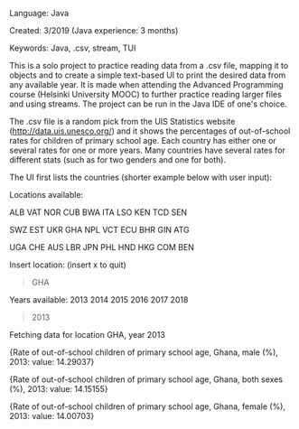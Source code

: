 
Language: Java

Created: 3/2019 (Java experience: 3 months)

Keywords: Java, .csv, stream, TUI

This is a solo project to practice reading data from a .csv file, mapping it to objects and to 
create a simple text-based UI to print the desired data from any available year. It is made 
when attending the Advanced Programming course (Helsinki University MOOC) to further practice reading larger files and using streams. The project can be run in the Java IDE of one's choice.

The .csv file is a random pick from the UIS Statistics website (http://data.uis.unesco.org/) and it shows 
the percentages of out-of-school rates for children of primary school age. Each country has either 
one or several rates for one or more years. Many countries have several rates for different 
stats (such as for two genders and one for both). 

The UI first lists the countries (shorter example below with user input):

Locations available:

ALB VAT NOR CUB BWA ITA LSO KEN TCD SEN 

SWZ EST UKR GHA NPL VCT ECU BHR GIN ATG 

UGA CHE AUS LBR JPN PHL HND HKG COM BEN 

Insert location: (insert x to quit)

>GHA

Years available:
2013 2014 2015 2016 2017 2018 

>2013

Fetching data for location GHA, year 2013

{Rate of out-of-school children of primary school age, Ghana,  male (%), 2013: value: 14.29037}

{Rate of out-of-school children of primary school age, Ghana,  both sexes (%), 2013: value: 14.15155}

{Rate of out-of-school children of primary school age, Ghana,  female (%), 2013: value: 14.00703}


